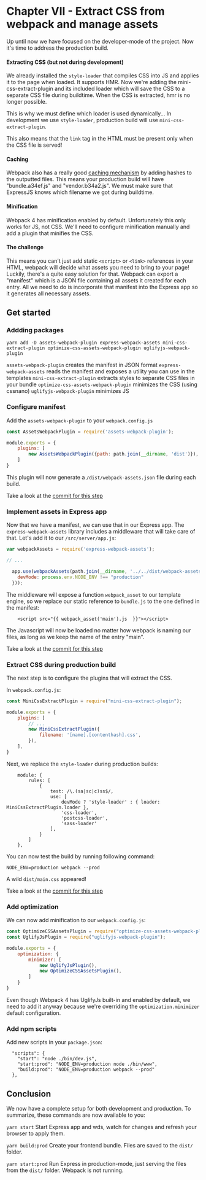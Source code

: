# Chapter VII - Extract CSS from webpack and manage assets

Up until now we have focused on the developer-mode of the project. Now it's time to address the production build.

#### Extracting CSS (but not during development)

We already installed the `style-loader` that compiles CSS into JS and applies it to the page when loaded. It supports
HMR. Now we're adding the mini-css-extract-plugin and its included loader which will save the CSS to a separate CSS file
during buildtime. When the CSS is extracted, hmr is no longer possible.

This is why we must define which loader is used dynamically... In development we use `style-loader`, production build
will use `mini-css-extract-plugin`.

This also means that the `link` tag in the HTML must be present only when the CSS file is served!

#### Caching

Webpack also has a really good [caching mechanism](https://webpack.js.org/guides/caching/) by adding hashes to the
 outputted files. This means your production build will have "bundle.a34ef.js" and "vendor.b34a2.js". We must make sure
 that ExpressJS knows which filename we got during buildtime.

#### Minification

Webpack 4 has minification enabled by default. Unfortunately this only works for JS, not CSS. We'll need to configure
minification manually and add a plugin that minifies the CSS.

#### The challenge
This means you can't just add static `<script>` or `<link>` references in your HTML, webpack will decide what assets you 
need to bring to your page! Luckily, there's a quite easy solution for that. Webpack can export a "manifest" which is
a JSON file containing all assets it created for each entry. All we need to do is incorporate that manifest into the
Express app so it generates all necessary assets.

## Get started
### Addding packages

    yarn add -D assets-webpack-plugin express-webpack-assets mini-css-extract-plugin optimize-css-assets-webpack-plugin uglifyjs-webpack-plugin 

`assets-webpack-plugin` creates the manifest in JSON format
`express-webpack-assets` reads the manifest and exposes a utility you can use in the templates
`mini-css-extract-plugin` extracts styles to separate CSS files in your bundle
`optimize-css-assets-webpack-plugin` minimizes the CSS (using cssnano)
`uglifyjs-webpack-plugin` minimizes JS

### Configure manifest

Add the `assets-webpack-plugin` to your `webpack.config.js`

```javascript
const AssetsWebpackPlugin = require('assets-webpack-plugin');

module.exports = {
    plugins: [
        new AssetsWebpackPlugin({path: path.join(__dirname, 'dist')}),
    ]
}
```

This plugin will now generate a `/dist/webpack-assets.json` file during each build.

Take a look at the [commit for this step](https://github.com/webberig/webpack-express-ultimate-sample/commit/b47ed89318efaa40e447c612bccd0b46695d15a8)

### Implement assets in Express app

Now that we have a manifest, we can use that in our Express app. The `express-webpack-assets` library includes a
middleware that will take care of that. Let's add it to our `/src/server/app.js`:

```javascript
var webpackAssets = require('express-webpack-assets');

// ... 

  app.use(webpackAssets(path.join(__dirname, '../../dist/webpack-assets.json'), {
    devMode: process.env.NODE_ENV !== "production"
  }));
```
The middleware will expose a function `webpack_asset` to our template engine, so we replace our static reference to
`bundle.js` to the one defined in the manifest:

```twig
    <script src="{{ webpack_asset('main').js  }}"></script>
```

The Javascript will now be loaded no matter how webpack is naming our files, as long as we keep the name of the entry
"main".

Take a look at the [commit for this step](https://github.com/webberig/webpack-express-ultimate-sample/commit/1fcd85a82326c71636e2c498f0987cfad2f14399)

### Extract CSS during production build

The next step is to configure the plugins that will extract the CSS.

In `webpack.config.js`:

```javascript
const MiniCssExtractPlugin = require("mini-css-extract-plugin");

module.exports = {
    plugins: [
        // ...
        new MiniCssExtractPlugin({
            filename: '[name].[contenthash].css',
        }),
    ],
}
```
Next, we replace the `style-loader` during production builds:
```
    module: {
        rules: [
            {
                test: /\.(sa|sc|c)ss$/,
                use: [
                    devMode ? 'style-loader' : { loader: MiniCssExtractPlugin.loader },
                    'css-loader',
                    'postcss-loader',
                    'sass-loader'
                ],
            }
        ]
    },
```

You can now test the build by running following command:

    NODE_ENV=production webpack --prod
    
A wild `dist/main.css` appeared!

Take a look at the [commit for this step](https://github.com/webberig/webpack-express-ultimate-sample/commit/1fcd85a82326c71636e2c498f0987cfad2f14399)

### Add optimization

We can now add minification to our `webpack.config.js`:

```javascript
const OptimizeCSSAssetsPlugin = require("optimize-css-assets-webpack-plugin");
const UglifyJsPlugin = require("uglifyjs-webpack-plugin");

module.exports = {
    optimization: {
        minimizer: [
            new UglifyJsPlugin(),
            new OptimizeCSSAssetsPlugin(),
        ]
    }
}
```

Even though Webpack 4 has UglifyJs built-in and enabled by default, we need to add it anyway because we're overriding
 the `optimization.minimizer` default configuration.

### Add npm scripts

Add new scripts in your `package.json`:
```
  "scripts": {
    "start": "node ./bin/dev.js",
    "start:prod": "NODE_ENV=production node ./bin/www",
    "build:prod": "NODE_ENV=production webpack --prod"
  },
```

## Conclusion

We now have a complete setup for both development and production. To summarize, these commands are now available to you:

`yarn start` Start Express app and wds, watch for changes and refresh your browser to apply them.

`yarn build:prod` Create your frontend bundle. Files are saved to the `dist/` folder.

`yarn start:prod` Run Express in production-mode, just serving the files from the `dist/` folder. Webpack is not
 running.
 
